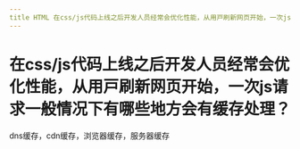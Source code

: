```yaml
---
title HTML 在css/js代码上线之后开发⼈员经常会优化性能，从⽤⼾刷新⽹⻚开始，⼀次js请求⼀般情况下有哪些地⽅会有缓存处理？
---
```


# 在css/js代码上线之后开发⼈员经常会优化性能，从⽤⼾刷新⽹⻚开始，⼀次js请求⼀般情况下有哪些地⽅会有缓存处理？

dns缓存，cdn缓存，浏览器缓存，服务器缓存